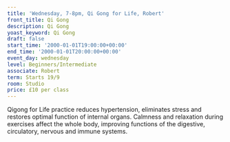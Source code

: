 ```yaml
---
title: 'Wednesday, 7-8pm, Qi Gong for Life, Robert'
front_title: Qi Gong
description: Qi Gong
yoast_keyword: Qi Gong
draft: false
start_time: '2000-01-01T19:00:00+00:00'
end_time: '2000-01-01T20:00:00+00:00'
event_day: wednesday
level: Beginners/Intermediate
associate: Robert
term: Starts 19/9
room: Studio
price: £10 per class
---
```

Qigong for Life practice reduces hypertension, eliminates stress and restores optimal function of internal organs. Calmness and relaxation during exercises affect the whole body, improving functions of the digestive, circulatory, nervous and immune systems.
